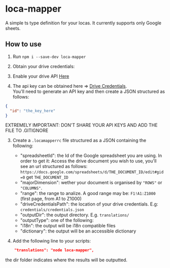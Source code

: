# loca-mapper

A simple ts type definition for your locas.
It currently supports only Google sheets.

## How to use

1. Run `npm i --save-dev loca-mapper`

2. Obtain your drive credentials: 
  1. Enable your drive API [Here](https://console.cloud.google.com/apis/dashboard)
  2. The api key can be obtained here => [Drive Credentials](https://console.cloud.google.com/apis/credentials).  
   You'll need to generate an API key and then create a JSON structured as follows:

  ```JSON
  {
    "id": "the_key_here"
  }
  ```
  
  EXTREMELY IMPORTANT: DON'T SHARE YOUR API KEYS AND ADD THE FILE TO .GITIGNORE


3. Create a `.locamapperrc` file structured as a JSON containing the following:

   - "spreadsheetId": the Id of the Google spreadsheet you are using. In order to get it:
    Access the drive document you wish to use, you'll see an url structured as follows:
    `https://docs.google.com/spreadsheets/d/THE_DOCUMENT_ID/edit#gid=0`
   get `THE_DOCUMENT_ID`
   - "majorDimension": wether your document is organised by `"ROWS"` or `"COLUMNS"`.
   - "range": the range to analize. A good range may be: `F1!A1:Z1000` (first page, from A1 to Z1000)
   - "driveCredentialsPath": the location of your drive credentials. E.g: `credentials/credentials.json`
   - "outputDir": the output directory. E.g. `translations/`
   - "outputType": one of the following:
   - "i18n": the output will be i18n compatible files
   - "dictionary": the output will be an accessible dictionary

5. Add the following line to your scripts:

```json
    "translations": "node loca-mapper",
```

the dir folder indicates where the results will be outputted.
